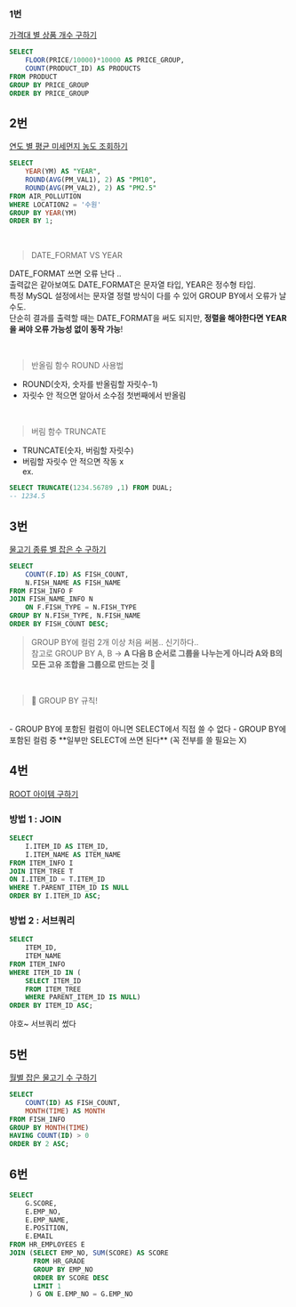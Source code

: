 ### 1번
[가격대 별 상품 개수 구하기](https://school.programmers.co.kr/learn/courses/30/lessons/131530)


```SQL
SELECT
    FLOOR(PRICE/10000)*10000 AS PRICE_GROUP,
    COUNT(PRODUCT_ID) AS PRODUCTS
FROM PRODUCT
GROUP BY PRICE_GROUP
ORDER BY PRICE_GROUP
```



## 2번
[연도 별 평균 미세먼지 농도 조회하기](https://school.programmers.co.kr/learn/courses/30/lessons/284530)

```SQL
SELECT
    YEAR(YM) AS "YEAR",
    ROUND(AVG(PM_VAL1), 2) AS "PM10", 
    ROUND(AVG(PM_VAL2), 2) AS "PM2.5" 
FROM AIR_POLLUTION
WHERE LOCATION2 = '수원'
GROUP BY YEAR(YM)
ORDER BY 1;
```
<br/>

> DATE_FORMAT VS YEAR <br/>

DATE_FORMAT 쓰면 오류 난다 .. <br/>
출력값은 같아보여도 DATE_FORMAT은 문자열 타입, YEAR은 정수형 타입.<br/>
특정 MySQL 설정에서는 문자열 정렬 방식이 다를 수 있어 GROUP BY에서 오류가 날수도.<br/> 단순히 결과를 출력할 때는 DATE_FORMAT을 써도 되지만, **정렬을 해야한다면 YEAR을 써야 오류 가능성 없이 동작 가능**!

<br/>


> 반올림 함수 ROUND 사용법
- ROUND(숫자, 숫자를 반올림할 자릿수-1)
- 자릿수 안 적으면 알아서 소수점 첫번째에서 반올림

<BR/>

> 버림 함수 TRUNCATE
- TRUNCATE(숫자, 버림할 자릿수)
- 버림할 자릿수 안 적으면 작동 x <br/>
ex.
```SQL
SELECT TRUNCATE(1234.56789 ,1) FROM DUAL;
-- 1234.5
```


## 3번
[물고기 종류 별 잡은 수 구하기](https://school.programmers.co.kr/learn/courses/30/lessons/293257)

```SQL
SELECT   
    COUNT(F.ID) AS FISH_COUNT,
    N.FISH_NAME AS FISH_NAME
FROM FISH_INFO F
JOIN FISH_NAME_INFO N 
    ON F.FISH_TYPE = N.FISH_TYPE
GROUP BY N.FISH_TYPE, N.FISH_NAME 
ORDER BY FISH_COUNT DESC;
```

> GROUP BY에 컬럼 2개 이상 처음 써봄.. 신기하다..<BR/>
참고로 GROUP BY A, B -> **A 다음 B 순서로 그룹을 나누는게 아니라 A와 B의 모든 고유 조합을 그룹으로 만드는 것** 🤠

<BR/>


> 🐹 GROUP BY 규칙!
<BR/>
- GROUP BY에 포함된 컬럼이 아니면 SELECT에서 직접 쓸 수 없다
- GROUP BY에 포함된 컬럼 중 **일부만 SELECT에 쓰면 된다** (꼭 전부를 쓸 필요는 X)


## 4번
[ROOT 아이템 구하기](https://school.programmers.co.kr/learn/courses/30/lessons/273710)


### 방법 1 : JOIN
```SQL
SELECT
    I.ITEM_ID AS ITEM_ID,
    I.ITEM_NAME AS ITEM_NAME
FROM ITEM_INFO I
JOIN ITEM_TREE T
ON I.ITEM_ID = T.ITEM_ID
WHERE T.PARENT_ITEM_ID IS NULL
ORDER BY I.ITEM_ID ASC;
```


### 방법 2 : 서브쿼리
```SQL
SELECT
    ITEM_ID,
    ITEM_NAME 
FROM ITEM_INFO
WHERE ITEM_ID IN (
    SELECT ITEM_ID
    FROM ITEM_TREE
    WHERE PARENT_ITEM_ID IS NULL)
ORDER BY ITEM_ID ASC;
```
야호~ 서브쿼리 썼다




## 5번
[월별 잡은 물고기 수 구하기](https://school.programmers.co.kr/learn/courses/30/lessons/293260)

```SQL
SELECT
    COUNT(ID) AS FISH_COUNT,
    MONTH(TIME) AS MONTH
FROM FISH_INFO
GROUP BY MONTH(TIME)
HAVING COUNT(ID) > 0
ORDER BY 2 ASC;
```


## 6번

```SQL
SELECT
    G.SCORE,
    E.EMP_NO,
    E.EMP_NAME,
    E.POSITION,
    E.EMAIL
FROM HR_EMPLOYEES E
JOIN (SELECT EMP_NO, SUM(SCORE) AS SCORE
      FROM HR_GRADE
      GROUP BY EMP_NO
      ORDER BY SCORE DESC
      LIMIT 1
     ) G ON E.EMP_NO = G.EMP_NO 
```

